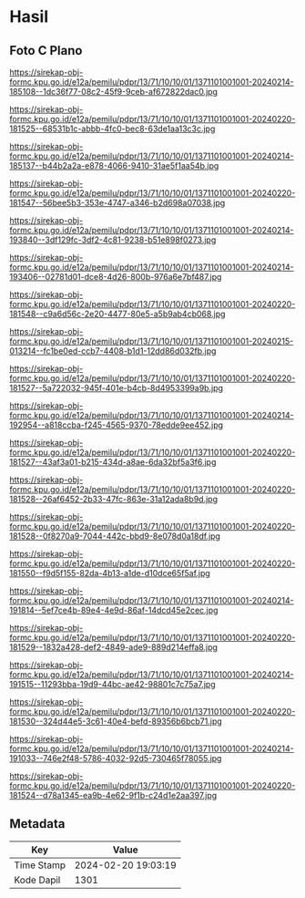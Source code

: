 # Hasil

## Foto C Plano

https://sirekap-obj-formc.kpu.go.id/e12a/pemilu/pdpr/13/71/10/10/01/1371101001001-20240214-185108--1dc36f77-08c2-45f9-9ceb-af672822dac0.jpg

https://sirekap-obj-formc.kpu.go.id/e12a/pemilu/pdpr/13/71/10/10/01/1371101001001-20240220-181525--68531b1c-abbb-4fc0-bec8-63de1aa13c3c.jpg

https://sirekap-obj-formc.kpu.go.id/e12a/pemilu/pdpr/13/71/10/10/01/1371101001001-20240214-185137--b44b2a2a-e878-4066-9410-31ae5f1aa54b.jpg

https://sirekap-obj-formc.kpu.go.id/e12a/pemilu/pdpr/13/71/10/10/01/1371101001001-20240220-181547--56bee5b3-353e-4747-a346-b2d698a07038.jpg

https://sirekap-obj-formc.kpu.go.id/e12a/pemilu/pdpr/13/71/10/10/01/1371101001001-20240214-193840--3df129fc-3df2-4c81-9238-b51e898f0273.jpg

https://sirekap-obj-formc.kpu.go.id/e12a/pemilu/pdpr/13/71/10/10/01/1371101001001-20240214-193406--02781d01-dce8-4d26-800b-976a6e7bf487.jpg

https://sirekap-obj-formc.kpu.go.id/e12a/pemilu/pdpr/13/71/10/10/01/1371101001001-20240220-181548--c9a6d56c-2e20-4477-80e5-a5b9ab4cb068.jpg

https://sirekap-obj-formc.kpu.go.id/e12a/pemilu/pdpr/13/71/10/10/01/1371101001001-20240215-013214--fc1be0ed-ccb7-4408-b1d1-12dd86d032fb.jpg

https://sirekap-obj-formc.kpu.go.id/e12a/pemilu/pdpr/13/71/10/10/01/1371101001001-20240220-181527--5a722032-945f-401e-b4cb-8d4953399a9b.jpg

https://sirekap-obj-formc.kpu.go.id/e12a/pemilu/pdpr/13/71/10/10/01/1371101001001-20240214-192954--a818ccba-f245-4565-9370-78edde9ee452.jpg

https://sirekap-obj-formc.kpu.go.id/e12a/pemilu/pdpr/13/71/10/10/01/1371101001001-20240220-181527--43af3a01-b215-434d-a8ae-6da32bf5a3f6.jpg

https://sirekap-obj-formc.kpu.go.id/e12a/pemilu/pdpr/13/71/10/10/01/1371101001001-20240220-181528--26af6452-2b33-47fc-863e-31a12ada8b9d.jpg

https://sirekap-obj-formc.kpu.go.id/e12a/pemilu/pdpr/13/71/10/10/01/1371101001001-20240220-181528--0f8270a9-7044-442c-bbd9-8e078d0a18df.jpg

https://sirekap-obj-formc.kpu.go.id/e12a/pemilu/pdpr/13/71/10/10/01/1371101001001-20240220-181550--f9d5f155-82da-4b13-a1de-d10dce65f5af.jpg

https://sirekap-obj-formc.kpu.go.id/e12a/pemilu/pdpr/13/71/10/10/01/1371101001001-20240214-191814--5ef7ce4b-89e4-4e9d-86af-14dcd45e2cec.jpg

https://sirekap-obj-formc.kpu.go.id/e12a/pemilu/pdpr/13/71/10/10/01/1371101001001-20240220-181529--1832a428-def2-4849-ade9-889d214effa8.jpg

https://sirekap-obj-formc.kpu.go.id/e12a/pemilu/pdpr/13/71/10/10/01/1371101001001-20240214-191515--11293bba-19d9-44bc-ae42-98801c7c75a7.jpg

https://sirekap-obj-formc.kpu.go.id/e12a/pemilu/pdpr/13/71/10/10/01/1371101001001-20240220-181530--324d44e5-3c61-40e4-befd-89356b6bcb71.jpg

https://sirekap-obj-formc.kpu.go.id/e12a/pemilu/pdpr/13/71/10/10/01/1371101001001-20240214-191033--746e2f48-5786-4032-92d5-730465f78055.jpg

https://sirekap-obj-formc.kpu.go.id/e12a/pemilu/pdpr/13/71/10/10/01/1371101001001-20240220-181524--d78a1345-ea9b-4e62-9f1b-c24d1e2aa397.jpg


## Metadata

| Key        | Value               |
| ---------- | ------------------- |
| Time Stamp | 2024-02-20 19:03:19 |
| Kode Dapil | 1301                |



